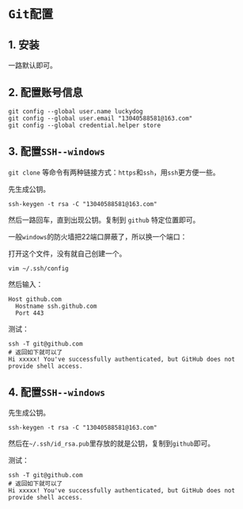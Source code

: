 # `Git配置`

## 1. 安装

一路默认即可。

## 2. 配置账号信息

```shell
git config --global user.name luckydog
git config --global user.email "13040588581@163.com"
git config --global credential.helper store
```

 ## 3. 配置`SSH--windows`

`git clone` 等命令有两种链接方式：`https`和`ssh`，用`ssh`更方便一些。

先生成公钥。

```shell
ssh-keygen -t rsa -C "13040588581@163.com"	
```

然后一路回车，直到出现公钥。复制到 `github` 特定位置即可。

一般`windows`的防火墙把22端口屏蔽了，所以换一个端口：

打开这个文件，没有就自己创建一个。

```shell
vim ~/.ssh/config
```

然后输入：

```shell
Host github.com
  Hostname ssh.github.com
  Port 443
```

测试：

```shell 
ssh -T git@github.com
# 返回如下就可以了
Hi xxxxx! You've successfully authenticated, but GitHub does not
provide shell access.
```

## 4. 配置`SSH--windows`

先生成公钥。

```shell
ssh-keygen -t rsa -C "13040588581@163.com"	
```

然后在`~/.ssh/id_rsa.pub`里存放的就是公钥，复制到`github`即可。

测试：

```shell
ssh -T git@github.com
# 返回如下就可以了
Hi xxxxx! You've successfully authenticated, but GitHub does not
provide shell access.
```

